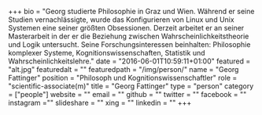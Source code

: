 +++
bio = "Georg studierte Philosophie in Graz und Wien. Während er seine Studien vernachlässigte, wurde das Konfigurieren von Linux und Unix Systemen eine seiner größten Obsessionen. Derzeit arbeitet er an seiner Masterarbeit in der er die Beziehung zwischen Wahrscheinlichkeitstheorie und Logik untersucht. Seine Forschungsinteressen beinhalten: Philosophie komplexer Systeme, Kognitionswissenschaften, Statistik und Wahrscheinlichkeitslehre."
date = "2016-06-01T10:59:11+01:00"
featured = "alt.jpg"
featuredalt = ""
featuredpath = "/img/person/"
name = "Georg Fattinger"
position = "Philosoph und Kognitionswissenschaftler"
role = "scientific-associate(m)"
title = "Georg Fattinger"
type = "person"
category = ["people"]
website = ""
email = ""
github = ""
twitter = ""
facebook = ""
instagram =""
slideshare = ""
xing = ""
linkedin = ""
+++
